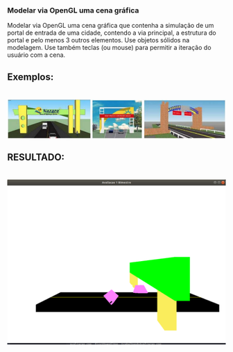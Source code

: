 ### Modelar via OpenGL uma cena gráfica
Modelar via OpenGL uma cena gráfica que contenha a simulação de um portal de entrada de
uma cidade, contendo a via principal, a estrutura do portal e pelo menos 3 outros elementos.
Use objetos sólidos na modelagem. Use também teclas (ou mouse) para permitir a iteração do
usuário com a cena.
## Exemplos:
<h1 align="center"><img align="center" src="./imagem/simulacaoPortao.png" alt="OpenGL"></img></h1>

## RESULTADO:

<h1 align="center"><img align="center" src="./imagem/viaPrincipal.png" alt="Hello World"></img></h1>